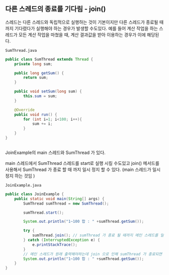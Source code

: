 ## 다른 스레드의 종료를 기다림 - join()

스레드는 다른 스레드와 독립적으로 실행하는 것이 기본이지만 다른 스레드가 종료될 때까지 
기다렸다가 실행해야 하는 경우가 발생할 수도있다. 예를 들어 계산 작업을 하는 스레드가
모든 계산 작업을 마쳤을 때, 계산 결과값을 받아 이용하는 경우가 이에 해당된다.



`SumThread.java`


```java
public class SumThread extends Thread {
    private long sum;

    public long getSum() {
        return sum;
    }

    public void setSum(long sum) {
        this.sum = sum;
    }

    @Override
    public void run() {
        for (int i=1; i<100; i++){
            sum += i;
        }
    }
}



```

JoinExample의 main 스레드와 SumThread 가 있다. 

main 스레드에서 SumThread 스레드를 start로 실행 시킬 수도있고
join() 메서드를 사용해서 SumThread 가 종료 할 때 까지 일시 정지 할 수 있다. 
(main 스레드가 일시 정지 하는 것임 )

`JoinExample.java`

```java
public class JoinExample {
    public static void main(String[] args) {
        SumThread sumThread = new SumThread();

        sumThread.start();

        System.out.println("1~100 합 : " +sumThread.getSum());

        try {
            sumThread.join(); // sumThread 가 종료 될 때까지 메인 스레드를 일시 정지 시 킴
        } catch (InterruptedException e) {
            e.printStackTrace();
        }
        // 메인 스레드가 원래 출력해야하는데 join 으로 인해 sumThread 가 종료되면 출력한다.
        System.out.println("1~100 합 : " +sumThread.getSum());
    }
}
```
